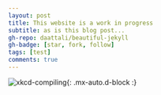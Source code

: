 ```yaml
---
layout: post
title: This website is a work in progress
subtitle: as is this blog post...
gh-repo: daattali/beautiful-jekyll
gh-badge: [star, fork, follow]
tags: [test]
comments: true
---
```


![xkcd-compiling]([https://imgs.xkcd.com/comics/compiling.png](https://imgs.xkcd.com/comics/compiling.png)){: .mx-auto.d-block :}
